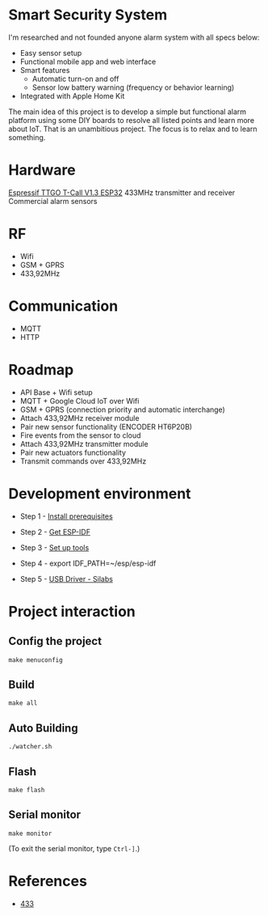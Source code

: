 # Smart Security System

I'm researched and not founded anyone alarm system with all specs below:
- Easy sensor setup
- Functional mobile app and web interface
- Smart features
  - Automatic turn-on and off
  - Sensor low battery warning (frequency or behavior learning)
- Integrated with Apple Home Kit

The main idea of this project is to develop a simple but functional alarm platform using some DIY boards to resolve all listed points and learn more about IoT.
That is an unambitious project. The focus is to relax and to learn something.

# Hardware
[Espressif TTGO T-Call V1.3 ESP32](https://github.com/Xinyuan-LilyGO/TTGO-T-Call)
433MHz transmitter and receiver
Commercial alarm sensors

# RF
- Wifi
- GSM + GPRS
- 433,92MHz

# Communication
- MQTT
- HTTP

# Roadmap
- API Base + Wifi setup
- MQTT + Google Cloud IoT over Wifi
- GSM + GPRS (connection priority and automatic interchange)
- Attach 433,92MHz receiver module
- Pair new sensor functionality (ENCODER HT6P20B)
- Fire events from the sensor to cloud
- Attach 433,92MHz transmitter module
- Pair new actuators functionality
- Transmit commands over 433,92MHz

# Development environment

- Step 1 - [Install prerequisites](https://docs.espressif.com/projects/esp-idf/en/latest/get-started/macos-setup.html#install-prerequisites)

- Step 2 - [Get ESP-IDF](https://docs.espressif.com/projects/esp-idf/en/latest/get-started/index.html#step-2-get-esp-idf)

- Step 3 - [Set up tools](https://docs.espressif.com/projects/esp-idf/en/latest/get-started/index.html#step-3-set-up-the-tools)

- Step 4 - export IDF_PATH=~/esp/esp-idf

- Step 5 - [USB Driver - Silabs](https://www.silabs.com/products/development-tools/software/usb-to-uart-bridge-vcp-drivers)

# Project interaction
## Config the project
```
make menuconfig
```

## Build
```
make all
```

## Auto Building
```
./watcher.sh
```

## Flash
```
make flash
```

## Serial monitor
```
make monitor
```
(To exit the serial monitor, type ``Ctrl-]``.)

# References
- [433](https://github.com/DominikPalo/esp32-rf-receiver)
